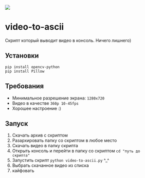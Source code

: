 ![](https://komarev.com/ghpvc/?username=AkaiRep-video-to-ascii)

video-to-ascii
========================
Скрипт который выводит видео в консоль. Ничего лишнего)
## Установки
```
pip install opencv-python
pip install Pillow
```
## Требования
* Минимальное разрешение экрана: ```1280x720```
* Видео в качестве ```360p 10-45fps```
* Хорошее настроение :)
## Запуск
1. Скачать архив с скриптом
2. Разархировать папку со скриптом в любое место
3. Скачать видео в папку скрипта
4. Открыть консоль и перейти в папку со скриптом ```cd "путь до скрипта"```
5. Запустить скрипт ```python video-to-ascii.py``` ^_^
6. Выбрать скачанное видео из списка
7. кайфовать

